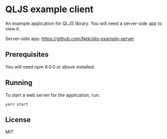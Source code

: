 # QLJS example client

An example application for QLJS library. You will need a server-side app to view it.

Server-side app:
https://github.com/Nek/qljs-example-server

## Prerequisites

You will need npm 6.0.0 or above installed.

## Running

To start a web server for the application, run:

    yarn start

## License

MIT
